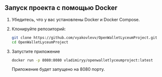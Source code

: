 ## Запуск проекта с помощью Docker

1. Убедитесь, что у вас установлены Docker и Docker Compose.

2. Клонируйте репозиторий:

   ```bash
   git clone https://github.com/vyakovlevv/OpenWalletLyceumProject.git
   cd OpenWalletLyceumProject
   ```
   
3. Запустите приложение
	```bash
	docker run -p 8080:8080 vladimiryy/openwalletlyceumproject:latest
	```
	Приложение будет запущено на 8080 порту.
	